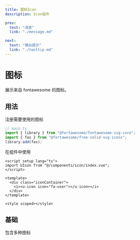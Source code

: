```yaml
---
title: 图标Icon
description: Icon组件

prev:
  text: "消息"
  link: "./message.md"

next:
  text: "弹出提示"
  link: "./tooltip.md"
---
```


# 图标

展示来自 fontawesome 的图标。

## 用法

注册需要使用的图标

```ts
// main.ts
import { library } from "@fortawesome/fontawesome-svg-core";
import { fas } from "@fortawesome/free-solid-svg-icons";
library.add(fas);
```

在组件中使用

```vue
<script setup lang="ts">
import UIcon from "@/components/icon/index.vue";
</script>

<template>
  <div class="iconContainer">
    <i><u-icon icon="fa-user"></u-icon></i>
  </div>
</template>

<style scoped></style>
```

## 基础

包含多种图标

<script setup lang="ts">
import UIcon from "@/components/icon/index.vue";
import {ref} from "vue";

const iconNames = ref<string[]>([
  'fa-address-book',
  'fa-adjust',
  'fa-air-freshener',
  'fa-ambulance',
  'fa-anchor',
  'fa-archive',
  'fa-atom',
  'fa-baby',
  'fa-backspace',
  'fa-balance-scale',
  'fa-barcode',
  'fa-bath',
  'fa-battery-full',
  'fa-bed',
  'fa-bell',
  'fa-bicycle',
  'fa-binoculars',
  'fa-bomb',
  'fa-book',
  'fa-bookmark',
  'fa-box',
  'fa-briefcase',
  'fa-bug',
  'fa-building',
  'fa-bus',
  'fa-calculator',
  'fa-calendar',
  'fa-camera',
  'fa-car',
  'fa-caret-up',
  'fa-certificate',
  'fa-chart-bar',
  'fa-check',
  'fa-chess-knight',
  'fa-circle',
  'fa-clipboard',
  'fa-cloud',
  'fa-code',
  'fa-coffee',
  'fa-cog',
  'fa-compass',
  'fa-crown',
  'fa-cut',
  'fa-database',
  'fa-desktop',
  'fa-dice',
  'fa-dog',
  'fa-dollar-sign',
  'fa-donate',
  'fa-door-open',
  'fa-dragon',
  'fa-drum',
  'fa-envelope',
  'fa-eye',
  'fa-fan',
  'fa-file',
  'fa-fire',
  'fa-flag',
  'fa-flask',
  'fa-football-ball',
  'fa-gamepad',
  'fa-gift',
  'fa-globe',
  'fa-graduation-cap',
  'fa-hammer',
  'fa-handshake',
  'fa-heart',
  'fa-home',
  'fa-hourglass',
  'fa-id-card',
  'fa-inbox',
  'fa-key',
  'fa-laptop',
  'fa-lightbulb',
  'fa-map',
  'fa-microphone',
  'fa-moon',
  'fa-music',
  'fa-paint-brush',
  'fa-paper-plane',
  'fa-paw',
  'fa-phone',
  'fa-plane',
  'fa-puzzle-piece',
  'fa-rocket',
  'fa-search',
  'fa-shield',
  'fa-snowflake',
  'fa-star',
  'fa-sun',
  'fa-thumbtack',
  'fa-umbrella',
  'fa-user',
  'fa-wallet',
  'fa-wheelchair',
  'fa-wifi',
  'fa-yin-yang'
]);


function copyIconName(iconName : string) {
    console.log(iconName)

   /* 复制内容到文本域 */
  navigator.clipboard.writeText(iconName);

  /* 弹出已复制的内容 */
  alert("复制的文本为: " + iconName);
}


</script>
<div class="iconContainer">
    <span @click='copyIconName(iconName)' v-for="iconName in iconNames" :key="iconName"><u-icon :icon="iconName"></u-icon></span>
</div>

<style scoped>
.iconContainer i {
    margin: 5px;
    border : solid 1px gray;
    width : 50px;
    height : 50px;
    border-radius :3px;
    cursor : pointer;
}
.iconContainer i:hover {
    background-color : rgb(224, 223, 223,.2);
}
</style>
